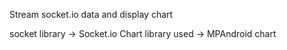 Stream socket.io data and display chart


socket library -> Socket.io
Chart library used -> MPAndroid chart